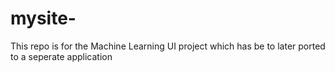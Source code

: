 # mysite-
This repo is for the Machine Learning UI project which has be to later ported to a seperate application 
